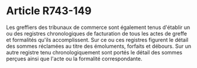 # Article R743-149

Les greffiers des tribunaux de commerce sont également tenus d'établir un ou des registres chronologiques de facturation de tous les actes de greffe et formalités qu'ils accomplissent. Sur ce ou ces registres figurent le détail des sommes réclamées au titre des émoluments, forfaits et débours. Sur un autre registre tenu chronologiquement sont portés le détail des sommes perçues ainsi que l'acte ou la formalité correspondante.